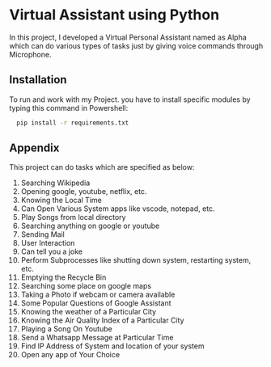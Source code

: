 
# Virtual Assistant using Python

In this project, I developed a Virtual Personal Assistant named as Alpha which can do various types of tasks just by giving voice commands through Microphone.


## Installation

To run and work with my Project. you have to install specific modules by typing this command in Powershell:

```bash
  pip install -r requirements.txt
```

## Appendix

This project can do tasks which are specified as below:

1. Searching Wikipedia
2. Opening google, youtube, netflix, etc.
3. Knowing the Local Time
4. Can Open Various System apps like vscode, notepad, etc.
5. Play Songs from local directory
6. Searching anything on google or youtube
7. Sending Mail
8. User Interaction
9. Can tell you a joke
10. Perform Subprocesses like shutting down system, restarting system, etc.
11. Emptying the Recycle Bin
12. Searching some place on google maps
13. Taking a Photo if webcam or camera available
14. Some Popular Questions of Google Assistant
15. Knowing the weather of a Particular City 
16. Knowing the Air Quality Index of a Particular City
17. Playing a Song On Youtube
18. Send a Whatsapp Message at Particular Time
19. Find IP Address of System and location of your system
20. Open any app of Your Choice